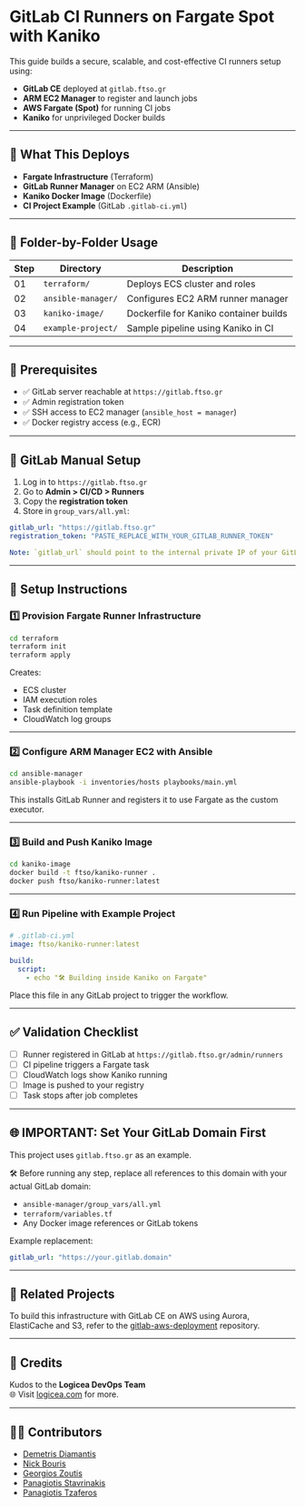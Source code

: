 # GitLab CI Runners on Fargate Spot with Kaniko

This guide builds a secure, scalable, and cost-effective CI runners setup using:

- **GitLab CE** deployed at `gitlab.ftso.gr`
- **ARM EC2 Manager** to register and launch jobs
- **AWS Fargate (Spot)** for running CI jobs
- **Kaniko** for unprivileged Docker builds

---

## 🔧 What This Deploys

- **Fargate Infrastructure** (Terraform)
- **GitLab Runner Manager** on EC2 ARM (Ansible)
- **Kaniko Docker Image** (Dockerfile)
- **CI Project Example** (GitLab `.gitlab-ci.yml`)

---

## 📁 Folder-by-Folder Usage

| Step | Directory         | Description                                 |
|------|-------------------|---------------------------------------------|
| 01   | `terraform/`       | Deploys ECS cluster and roles               |
| 02   | `ansible-manager/` | Configures EC2 ARM runner manager                   |
| 03   | `kaniko-image/`    | Dockerfile for Kaniko container builds     |
| 04   | `example-project/` | Sample pipeline using Kaniko in CI         |

---

## 🧰 Prerequisites

- ✅ GitLab server reachable at `https://gitlab.ftso.gr`
- ✅ Admin registration token
- ✅ SSH access to EC2 manager (`ansible_host = manager`)
- ✅ Docker registry access (e.g., ECR)

---

## 🔐 GitLab Manual Setup

1. Log in to `https://gitlab.ftso.gr`
2. Go to **Admin > CI/CD > Runners**
3. Copy the **registration token**
4. Store in `group_vars/all.yml`:
```yaml
gitlab_url: "https://gitlab.ftso.gr"
registration_token: "PASTE_REPLACE_WITH_YOUR_GITLAB_RUNNER_TOKEN"

Note: `gitlab_url` should point to the internal private IP of your GitLab server, e.g., `http://10.0.3.5`, from the original VPC deployment.
```

---

## 🚀 Setup Instructions

### 1️⃣ Provision Fargate Runner Infrastructure

```bash
cd terraform
terraform init
terraform apply
```

Creates:
- ECS cluster
- IAM execution roles
- Task definition template
- CloudWatch log groups

---

### 2️⃣ Configure ARM Manager EC2 with Ansible

```bash
cd ansible-manager
ansible-playbook -i inventories/hosts playbooks/main.yml
```

This installs GitLab Runner and registers it to use Fargate as the custom executor.

---

### 3️⃣ Build and Push Kaniko Image

```bash
cd kaniko-image
docker build -t ftso/kaniko-runner .
docker push ftso/kaniko-runner:latest
```

---

### 4️⃣ Run Pipeline with Example Project

```yaml
# .gitlab-ci.yml
image: ftso/kaniko-runner:latest

build:
  script:
    - echo "🛠 Building inside Kaniko on Fargate"
```

Place this file in any GitLab project to trigger the workflow.

---

## ✅ Validation Checklist

- [ ] Runner registered in GitLab at `https://gitlab.ftso.gr/admin/runners`
- [ ] CI pipeline triggers a Fargate task
- [ ] CloudWatch logs show Kaniko running
- [ ] Image is pushed to your registry
- [ ] Task stops after job completes

---

## 🌐 IMPORTANT: Set Your GitLab Domain First

This project uses `gitlab.ftso.gr` as an example.

🛠️ Before running any step, replace all references to this domain with your actual GitLab domain:

- `ansible-manager/group_vars/all.yml`
- `terraform/variables.tf`
- Any Docker image references or GitLab tokens

Example replacement:

```yaml
gitlab_url: "https://your.gitlab.domain"
```

---

## 🧵 Related Projects

To build this infrastructure with GitLab CE on AWS using Aurora, ElastiCache and S3, refer to the [gitlab-aws-deployment](https://github.com/ftsogr/gitlab-aws-deployment) repository.

---

## 👏 Credits 

Kudos to the **Logicea DevOps Team**  
🌐 Visit [logicea.com](https://logicea.com) for more.

---

## 🧑‍💻 Contributors
- [Demetris Diamantis](https://github.com/ftsogr)
- [Nick Bouris](https://www.linkedin.com/in/nbrs/)
- [Georgios Zoutis](https://github.com/Necrokefalos)
- [Panagiotis Stavrinakis](https://github.com/pan0sSt)
- [Panagiotis Tzaferos](https://github.com/ptzaf)


